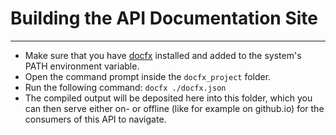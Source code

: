 # Building the API Documentation Site
---
* Make sure that you have [docfx](https://github.com/dotnet/docfx) installed and added to the system's PATH environment variable.
* Open the command prompt inside the `docfx_project` folder.
* Run the following command: `docfx ./docfx.json`
* The compiled output will be deposited here into this folder, which you can then serve either on- or offline (like for example on github.io) for the consumers of this API to navigate.

